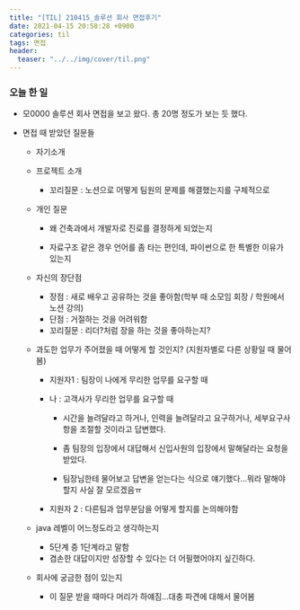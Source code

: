 ```yaml
---
title: "[TIL] 210415_솔루션 회사 면접후기"
date: 2021-04-15 20:58:28 +0900
categories: til
tags: 면접
header:
  teaser: "../../img/cover/til.png"
---
```


### 오늘 한 일

- 모0000 솔루션 회사 면접을 보고 왔다. 총 20명 정도가 보는 듯 했다.

- 면접 때 받았던 질문들

  - 자기소개

  - 프로젝트 소개

    - 꼬리질문 : 노션으로 어떻게 팀원의 문제를 해결했는지를 구체적으로

  - 개인 질문

    - 왜 건축과에서 개발자로 진로를 결정하게 되었는지

    - 자료구조 같은 경우 언어를 좀 타는 편인데, 파이썬으로 한 특별한 이유가 있는지

  - 자신의 장단점

    - 장점 : 새로 배우고 공유하는 것을 좋아함(학부 때 소모임 회장 / 학원에서 노션 강의)
    - 단점 : 거절하는 것을 어려워함
    - 꼬리질문 : 리더?처럼 장을 하는 것을 좋아하는지?

  - 과도한 업무가 주어졌을 때 어떻게 할 것인지? (지원자별로 다른 상황일 때 물어봄)

    - 지원자1 : 팀장이 나에게 무리한 업무를 요구할 때

    - 나 : 고객사가 무리한 업무를 요구할 때

      - 시간을 늘려달라고 하거나, 인력을 늘려달라고 요구하거나, 세부요구사항을 조절할 것이라고 답변했다.
      - 좀 팀장의 입장에서 대답해서 신입사원의 입장에서 말해달라는 요청을 받았다.

      - 팀장님한테 물어보고 답변을 얻는다는 식으로 얘기했다...뭐라 말해야할지 사실 잘 모르겠음ㅠ

    - 지원자 2 : 다른팀과 업무분담을 어떻게 할지를 논의해야함

  - java 레벨이 어느정도라고 생각하는지

    - 5단계 중 1단계라고 말함
    - 겸손한 대답이지만 성장할 수 있다는 더 어필했어야지 싶긴하다. 

  - 회사에 궁금한 점이 있는지

    - 이 질문 받을 때마다 머리가 하얘짐...대충 파견에 대해서 물어봄

